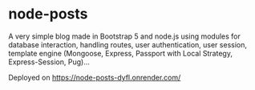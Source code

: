 # node-posts
A very simple blog made in Bootstrap 5 and node.js using modules for database interaction, handling routes, user authentication, user session, template engine (Mongoose, Express, Passport with Local Strategy, Express-Session, Pug)...

Deployed on https://node-posts-dyfl.onrender.com/